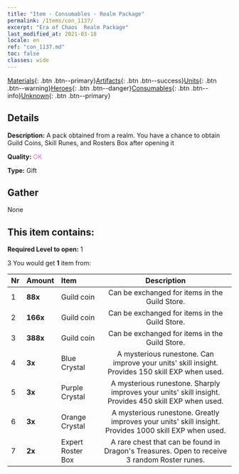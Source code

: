 ```yaml
---
title: "Item - Consumables - Realm Package"
permalink: /Items/con_1137/
excerpt: "Era of Chaos  Realm Package"
last_modified_at: 2021-03-18
locale: en
ref: "con_1137.md"
toc: false
classes: wide
---
```

 [Materials](/Items/){: .btn .btn--primary}[Artifacts](/Items/Artifacts/){: .btn .btn--success}[Units](/Items/Units/){: .btn .btn--warning}[Heroes](/Items/Heroes/){: .btn .btn--danger}[Consumables](/Items/Consumables/){: .btn .btn--info}[Unknown](/Items/Unknown/){: .btn .btn--primary}

## Details
 **Description:** A pack obtained from a realm. You have a chance to obtain Guild Coins, Skill Runes, and Rosters Box after opening it

 **Quality:** <span style="color: #DA70D6">OK</span>

 **Type:** Gift

## Gather

  None

## This item contains:

 **Required Level to open:** 1

 3 You would get **1** item  from:

  | Nr | Amount |     Item    | Description |
  |:---|:-------|:------------|:-----------:|
  | 1 |  **88x** | Guild coin | Can be exchanged for items in the Guild Store.  | 
  | 2 |  **166x** | Guild coin | Can be exchanged for items in the Guild Store.  | 
  | 3 |  **388x** | Guild coin | Can be exchanged for items in the Guild Store.  | 
  | 4 |  **3x** | Blue Crystal | A mysterious runestone. Can improve your units' skill insight. Provides 150 skill EXP when used.  | 
  | 5 |  **3x** | Purple Crystal | A mysterious runestone. Sharply improves your units' skill insight. Provides 450 skill EXP when used.  | 
  | 6 |  **3x** | Orange Crystal | A mysterious runestone. Greatly improves your units' skill insight. Provides 1000 skill EXP when used.  | 
  | 7 |  **2x** | Expert Roster Box | A rare chest that can be found in Dragon's Treasures. Open to receive 3 random Roster runes.  | 
